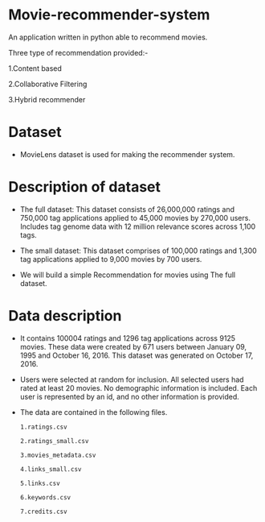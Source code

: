# Movie-recommender-system
An application written in python able to recommend movies.

Three type of recommendation provided:-

1.Content based

2.Collaborative Filtering

3.Hybrid recommender

# Dataset

* MovieLens dataset is used for making the recommender system.

# Description of dataset

* The full dataset: This dataset consists of 26,000,000 ratings and 750,000 tag applications applied to 45,000 movies by 270,000 users. Includes tag genome data with 12 million relevance scores across 1,100 tags.

* The small dataset: This dataset comprises of 100,000 ratings and 1,300 tag applications applied to 9,000 movies by 700 users.

* We will build a simple Recommendation for movies using The full dataset.

# Data description

* It contains 100004 ratings and 1296 tag applications across 9125 movies. These data were created by 671 users between January 09, 1995 and October 16, 2016. This dataset was generated on October 17, 2016.

* Users were selected at random for inclusion. All selected users had rated at least 20 movies. No demographic information is included. Each user is represented by an id, and no other information is provided.

* The data are contained in the following files.

      1.ratings.csv
      
      2.ratings_small.csv
      
      3.movies_metadata.csv
      
      4.links_small.csv

      5.links.csv
      
      6.keywords.csv
      
      7.credits.csv

